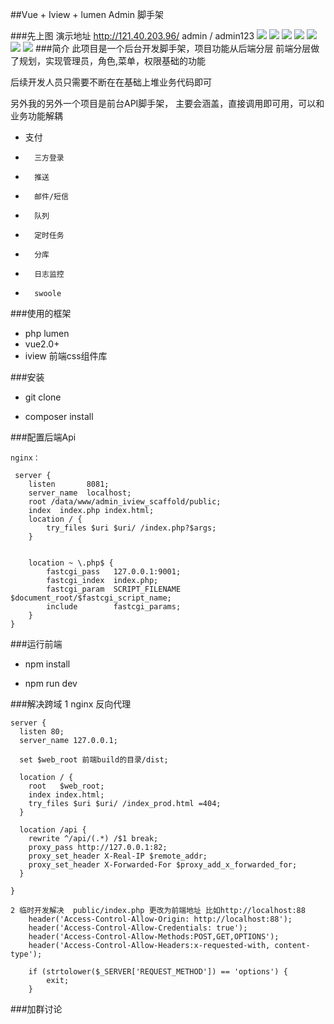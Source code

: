 ##Vue + Iview + lumen  Admin 脚手架

###先上图 演示地址 http://121.40.203.96/ admin  / admin123
![](https://i.imgur.com/waUcCMU.png)  ![](https://i.imgur.com/fkCwTZA.png)
![](https://i.imgur.com/MO9B91G.png)  ![](https://i.imgur.com/4hUfljh.png)
![](https://i.imgur.com/OfQ2jlC.png)	![](https://i.imgur.com/x3WBwJ4.png)
![](https://i.imgur.com/rjPEfps.png)
###简介
此项目是一个后台开发脚手架，项目功能从后端分层  前端分层做了规划，实现管理员，角色,菜单，权限基础的功能

后续开发人员只需要不断在在基础上堆业务代码即可 

另外我的另外一个项目是前台API脚手架，
	主要会涵盖，直接调用即可用，可以和业务功能解耦
	
- 	支付
- 		三方登录
- 		推送
- 		邮件/短信
-  		队列
- 		定时任务
- 		分库
- 		日志监控
- 		swoole


###使用的框架

	
- php lumen
- vue2.0+
- iview 前端css组件库


###安装



- git clone 


- composer install 





###配置后端Api

	nginx：

	 server {
        listen       8081;
        server_name  localhost;
        root /data/www/admin_iview_scaffold/public;
        index  index.php index.html;
        location / { 
            try_files $uri $uri/ /index.php?$args; 
        } 

      
        location ~ \.php$ {
            fastcgi_pass   127.0.0.1:9001;
            fastcgi_index  index.php;
            fastcgi_param  SCRIPT_FILENAME  $document_root/$fastcgi_script_name;
            include        fastcgi_params;
        }
    }

###运行前端
- npm install 

- npm run dev


###解决跨域
	1 nginx 反向代理
	
	server {
	  listen 80;
	  server_name 127.0.0.1;
	
	  set $web_root 前端build的目录/dist;
	
	  location / {
	    root   $web_root;
	    index index.html;
	    try_files $uri $uri/ /index_prod.html =404;
	  }
	
	  location /api {
	    rewrite ^/api/(.*) /$1 break;
	    proxy_pass http://127.0.0.1:82;
	    proxy_set_header X-Real-IP $remote_addr;
	    proxy_set_header X-Forwarded-For $proxy_add_x_forwarded_for;
	  }
	
	}

	2 临时开发解决  public/index.php 更改为前端地址 比如http://localhost:88
		header('Access-Control-Allow-Origin: http://localhost:88');
		header('Access-Control-Allow-Credentials: true');
		header('Access-Control-Allow-Methods:POST,GET,OPTIONS');
		header('Access-Control-Allow-Headers:x-requested-with, content-type');
		
		if (strtolower($_SERVER['REQUEST_METHOD']) == 'options') {
		    exit;
		}


###加群讨论